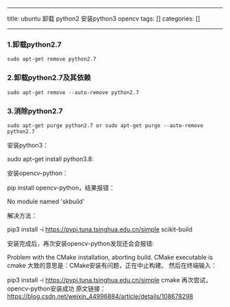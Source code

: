 
--- 
title:  ubuntu 卸载 python2 安装python3 opencv 
tags: []
categories: [] 

---


### 1.卸载python2.7

`sudo apt-get remove python2.7`

### 2.卸载python2.7及其依赖

`sudo apt-get remove --auto-remove python2.7`

### 3.消除python2.7

`sudo apt-get purge python2.7 or sudo apt-get purge --auto-remove python2.7`



安装python3：

sudo apt-get install python3.8:

安装opencv-python：

pip install opencv-python，结果报错：

No module named 'skbuild'

解决方法：

pip3 install -i https://pypi.tuna.tsinghua.edu.cn/simple scikit-build



安装完成后，再次安装opencv-python发现还会会报错:

Problem with the CMake installation, aborting build. CMake executable is cmake 大致的意思是：CMake安装有问题，正在中止构建。 然后在终端输入：

pip3 install -i https://pypi.tuna.tsinghua.edu.cn/simple cmake 再次尝试，opencv-python安装成功 原文链接：https://blog.csdn.net/weixin_44996884/article/details/108678298
